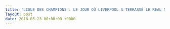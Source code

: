 ```yaml
---
title: 'LIGUE DES CHAMPIONS : LE JOUR OÙ LIVERPOOL A TERRASSÉ LE REAL MADRID'
layout: post
date: 2018-05-23 00:00:00 +0000
---
```

